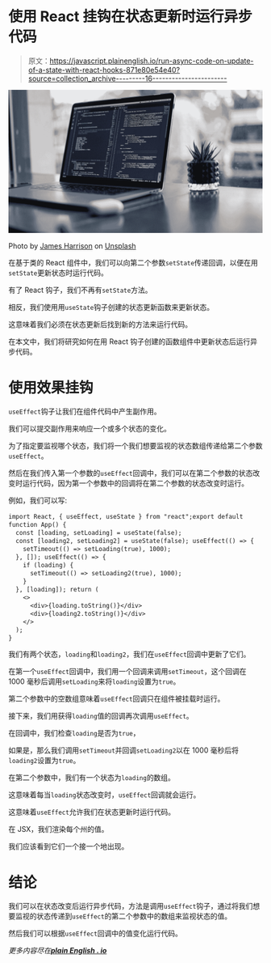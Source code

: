 # 使用 React 挂钩在状态更新时运行异步代码

> 原文：<https://javascript.plainenglish.io/run-async-code-on-update-of-a-state-with-react-hooks-871e80e54e40?source=collection_archive---------16----------------------->

![](img/d1e852717efe5574cb8c0cc7ad99d14e.png)

Photo by [James Harrison](https://unsplash.com/@jstrippa?utm_source=medium&utm_medium=referral) on [Unsplash](https://unsplash.com?utm_source=medium&utm_medium=referral)

在基于类的 React 组件中，我们可以向第二个参数`setState`传递回调，以便在用`setState`更新状态时运行代码。

有了 React 钩子，我们不再有`setState`方法。

相反，我们使用用`useState`钩子创建的状态更新函数来更新状态。

这意味着我们必须在状态更新后找到新的方法来运行代码。

在本文中，我们将研究如何在用 React 钩子创建的函数组件中更新状态后运行异步代码。

# 使用效果挂钩

`useEffect`钩子让我们在组件代码中产生副作用。

我们可以提交副作用来响应一个或多个状态的变化。

为了指定要监视哪个状态，我们将一个我们想要监视的状态数组传递给第二个参数`useEffect`。

然后在我们传入第一个参数的`useEffect`回调中，我们可以在第二个参数的状态改变时运行代码，因为第一个参数中的回调将在第二个参数的状态改变时运行。

例如，我们可以写:

```
import React, { useEffect, useState } from "react";export default function App() {
  const [loading, setLoading] = useState(false);
  const [loading2, setLoading2] = useState(false); useEffect(() => {
    setTimeout(() => setLoading(true), 1000);
  }, []); useEffect(() => {
    if (loading) {
      setTimeout(() => setLoading2(true), 1000);
    }
  }, [loading]); return (
    <>
      <div>{loading.toString()}</div>
      <div>{loading2.toString()}</div>
    </>
  );
}
```

我们有两个状态，`loading`和`loading2`，我们在`useEffect`回调中更新了它们。

在第一个`useEffect`回调中，我们用一个回调来调用`setTimeout`，这个回调在 1000 毫秒后调用`setLoading`来将`loading`设置为`true`。

第二个参数中的空数组意味着`useEffect`回调只在组件被挂载时运行。

接下来，我们用获得`loading`值的回调再次调用`useEffect`。

在回调中，我们检查`loading`是否为`true`，

如果是，那么我们调用`setTimeout`并回调`setLoading2`以在 1000 毫秒后将`loading2`设置为`true`。

在第二个参数中，我们有一个状态为`loading`的数组。

这意味着每当`loading`状态改变时，`useEffect`回调就会运行。

这意味着`useEffect`允许我们在状态更新时运行代码。

在 JSX，我们渲染每个州的值。

我们应该看到它们一个接一个地出现。

# 结论

我们可以在状态改变后运行异步代码，方法是调用`useEffect`钩子，通过将我们想要监视的状态传递到`useEffect`的第二个参数中的数组来监视状态的值。

然后我们可以根据`useEffect`回调中的值变化运行代码。

*更多内容尽在*[***plain English . io***](https://plainenglish.io/)